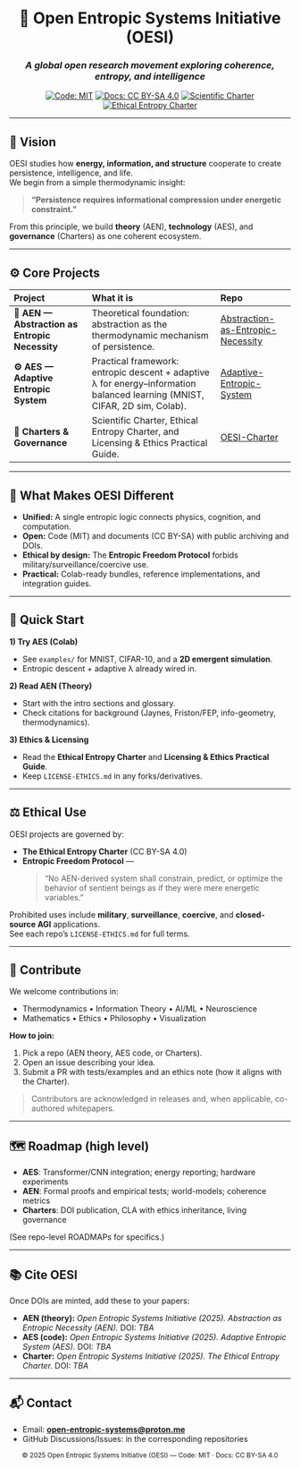 <div align="center">

# 🌌 **Open Entropic Systems Initiative (OESI)**
### _A global open research movement exploring coherence, entropy, and intelligence_

[![Code: MIT](https://img.shields.io/badge/Code-MIT-blue.svg)](https://opensource.org/licenses/MIT)
[![Docs: CC BY-SA 4.0](https://img.shields.io/badge/Docs-CC%20BY--SA%204.0-brightgreen.svg)](https://creativecommons.org/licenses/by-sa/4.0/)
[![Scientific Charter](https://img.shields.io/badge/OESI-Scientific%20Charter-8A2BE2.svg)](https://github.com/Open-Entropic-Systems-Initiative-OESI/OESI-Charter)
[![Ethical Entropy Charter](https://img.shields.io/badge/Ethics-Ethical%20Entropy%20Charter-6a5acd.svg)](https://github.com/Open-Entropic-Systems-Initiative-OESI/OESI-Charter)
<!-- Add Zenodo concept DOI badge(s) after minting -->
<!-- [![DOI](https://zenodo.org/badge/DOI/10.5281/zenodo.XXXXXXX.svg)](https://doi.org/10.5281/zenodo.XXXXXXX) -->

</div>

---

## 🔭 Vision
OESI studies how **energy, information, and structure** cooperate to create persistence, intelligence, and life.  
We begin from a simple thermodynamic insight:

> **“Persistence requires informational compression under energetic constraint.”**

From this principle, we build **theory** (AEN), **technology** (AES), and **governance** (Charters) as one coherent ecosystem.

---

## ⚙️ Core Projects

| Project | What it is | Repo |
|:--|:--|:--|
| **🧩 AEN — Abstraction as Entropic Necessity** | Theoretical foundation: abstraction as the thermodynamic mechanism of persistence. | [Abstraction-as-Entropic-Necessity](https://github.com/Open-Entropic-Systems-Initiative-OESI/Abstraction-as-Entropic-Necessity) |
| **⚙️ AES — Adaptive Entropic System** | Practical framework: entropic descent + adaptive λ for energy–information balanced learning (MNIST, CIFAR, 2D sim, Colab). | [Adaptive-Entropic-System](https://github.com/Open-Entropic-Systems-Initiative-OESI/Adaptive-Entropic-System) |
| **📜 Charters & Governance** | Scientific Charter, Ethical Entropy Charter, and Licensing & Ethics Practical Guide. | [OESI-Charter](https://github.com/Open-Entropic-Systems-Initiative-OESI/OESI-Charter) |

---

## 🧠 What Makes OESI Different
- **Unified:** A single entropic logic connects physics, cognition, and computation.  
- **Open:** Code (MIT) and documents (CC BY-SA) with public archiving and DOIs.  
- **Ethical by design:** The **Entropic Freedom Protocol** forbids military/surveillance/coercive use.  
- **Practical:** Colab-ready bundles, reference implementations, and integration guides.

---

## 🚀 Quick Start

**1) Try AES (Colab)**  
- See `examples/` for MNIST, CIFAR-10, and a **2D emergent simulation**.  
- Entropic descent + adaptive λ already wired in.

**2) Read AEN (Theory)**  
- Start with the intro sections and glossary.  
- Check citations for background (Jaynes, Friston/FEP, info-geometry, thermodynamics).

**3) Ethics & Licensing**  
- Read the **Ethical Entropy Charter** and **Licensing & Ethics Practical Guide**.  
- Keep `LICENSE-ETHICS.md` in any forks/derivatives.

---

## ⚖️ Ethical Use
OESI projects are governed by:

- **The Ethical Entropy Charter** (CC BY-SA 4.0)  
- **Entropic Freedom Protocol** —  
  > “No AEN-derived system shall constrain, predict, or optimize the behavior of sentient beings as if they were mere energetic variables.”

Prohibited uses include **military**, **surveillance**, **coercive**, and **closed-source AGI** applications.  
See each repo’s `LICENSE-ETHICS.md` for full terms.

---

## 🧩 Contribute
We welcome contributions in:
- Thermodynamics • Information Theory • AI/ML • Neuroscience  
- Mathematics • Ethics • Philosophy • Visualization

**How to join:**
1. Pick a repo (AEN theory, AES code, or Charters).  
2. Open an issue describing your idea.  
3. Submit a PR with tests/examples and an ethics note (how it aligns with the Charter).

> Contributors are acknowledged in releases and, when applicable, co-authored whitepapers.

---

## 🗺️ Roadmap (high level)
- **AES**: Transformer/CNN integration; energy reporting; hardware experiments  
- **AEN**: Formal proofs and empirical tests; world-models; coherence metrics  
- **Charters**: DOI publication, CLA with ethics inheritance, living governance

(See repo-level ROADMAPs for specifics.)

---

## 📚 Cite OESI
Once DOIs are minted, add these to your papers:

- **AEN (theory):** _Open Entropic Systems Initiative (2025). Abstraction as Entropic Necessity (AEN)._ DOI: _TBA_  
- **AES (code):** _Open Entropic Systems Initiative (2025). Adaptive Entropic System (AES)._ DOI: _TBA_  
- **Charter:** _Open Entropic Systems Initiative (2025). The Ethical Entropy Charter._ DOI: _TBA_

---

## 📬 Contact
- Email: **open-entropic-systems@proton.me**  
- GitHub Discussions/Issues: in the corresponding repositories

<div align="center">
  <sub>© 2025 Open Entropic Systems Initiative (OESI) — Code: MIT · Docs: CC BY-SA 4.0</sub>
</div>

